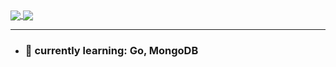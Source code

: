 <a href="https://github.com/awohsen?tab=repositories&type=source">
  <img align="center" src="https://github-readme-stats.vercel.app/api/top-langs/?username=awohsen&theme=transparent&title_color=58a6ff&card_width=290&hide_border=true"/>
</a>
<a href="https://wakatime.com/@awohsen">
  <img align="center" src="https://github-readme-stats.vercel.app/api/wakatime?username=awohsen&theme=transparent&title_color=58a6ff&layout=compact&hide_border=true&range=last_7_days&custom_title=Last%20Week%20Stats"/>
</a>

<hr>

- ### 🌱 currently learning: Go, MongoDB


<!--
[![](https://github-readme-stats.vercel.app/api?username=awohsen&theme=transparent&hide_border=true&show_icons=true&count_private=true&custom_title=Github%20Stats)](https://github.com/awohsen?tab=repositories&type=source)
[![](https://github-readme-stats.vercel.app/api/wakatime?username=awohsen&theme=transparent&layout=compact&hide_border=true&range=last_7_days&custom_title=Last%20Week%20Stats)](https://wakatime.com/@awohsen)

- 🔭 I’m currently working on ...
- 🌱 I’m currently learning ...
- 👯 I’m looking to collaborate on ...
- 🤔 I’m looking for help with ...
- 💬 Ask me about ...
- 📫 How to reach me: ...
- 😄 Pronouns: ...
- ⚡ Fun fact: ...
-->
